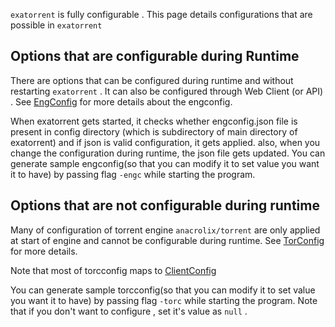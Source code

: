 `exatorrent` is fully configurable .  This page details configurations that are possible in `exatorrent`


## Options that are configurable during Runtime

There are options that can be configured during runtime and without restarting `exatorrent` . It can also be configured through Web Client (or API) . See [EngConfig](https://github.com/varbhat/exatorrent/blob/2420bebc9aa8f37cad959eeedc4b6abfdb4c8b28/internal/core/vars.go#L352)  for more details about the engconfig.

When exatorrent gets started, it checks whether engconfig.json file is present in config directory (which is subdirectory of main directory of exatorrent) and if json is valid configuration, it gets applied. also, when you change the configuration during runtime, the json file gets updated.  You can generate sample engconfig(so that you can modify it to set value you want it to have) by passing flag `-engc` while starting the program.

## Options that are not configurable during runtime

Many of configuration of torrent engine `anacrolix/torrent` are only applied at start of engine and cannot be configurable during runtime. See [TorConfig](https://github.com/varbhat/exatorrent/blob/aa8e587d64c6990dfaccdc4c9d415bf46d378593/internal/core/vars.go#L42) for more details.

Note that most of torcconfig maps to [ClientConfig](https://github.com/anacrolix/torrent/blob/v1.29.1/config.go#L23)

You can generate sample torcconfig(so that you can modify it to set value you want it to have) by passing flag `-torc` while starting the program. Note that if you don't want to configure , set it's value as `null` .
